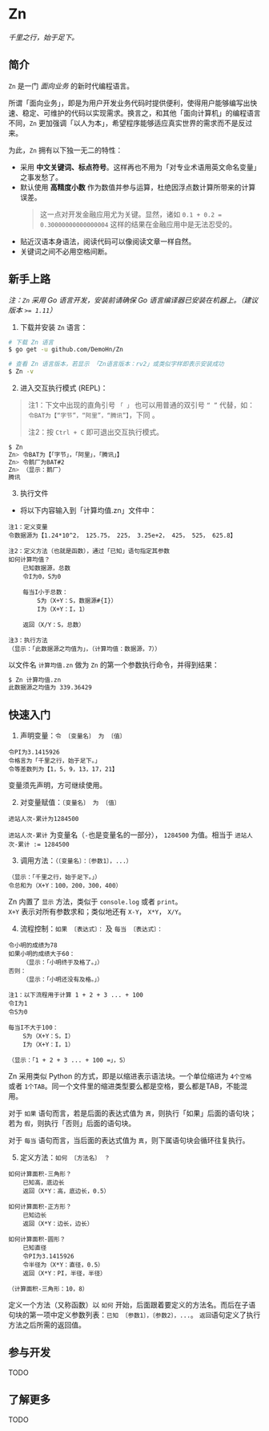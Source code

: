 # Zn
_千里之行，始于足下。_


## 简介

`Zn` 是一门 _面向业务_ 的新时代编程语言。

所谓「面向业务」，即是为用户开发业务代码时提供便利，使得用户能够编写出快速、稳定、可维护的代码以实现需求。换言之，和其他「面向计算机」的编程语言不同，`Zn` 更加强调「以人为本」，希望程序能够适应真实世界的需求而不是反过来。

为此，`Zn` 拥有以下独一无二的特性：

- 采用 **中文关键词、标点符号**。这样再也不用为「对专业术语用英文命名变量」之事发愁了。
- 默认使用 **高精度小数** 作为数值并参与运算，杜绝因浮点数计算所带来的计算误差。
  > 这一点对开发金融应用尤为关键。显然，诸如 `0.1 + 0.2 = 0.30000000000000004` 这样的结果在金融应用中是无法忍受的。
- 贴近汉语本身语法，阅读代码可以像阅读文章一样自然。
- 关键词之间不必用空格间断。

## 新手上路

_注：`Zn` 采用 Go 语言开发，安装前请确保 Go 语言编译器已安装在机器上。（建议版本 `>= 1.11`）_

1. 下载并安装 `Zn` 语言：
```sh
# 下载 Zn 语言
$ go get -u github.com/DemoHn/Zn

# 查看 Zn 语言版本，若显示 「Zn语言版本：rv2」或类似字样即表示安装成功
$ Zn -v
```

2. 进入交互执行模式 (REPL)：
  > 注1：下文中出现的直角引号 `「 」` 也可以用普通的双引号 `“ ”` 代替，如：  
  > `令BAT为【“字节”，“阿里”，“腾讯”】`，下同 。
  >
  > 注2：按 `Ctrl + C` 即可退出交互执行模式。
```sh
$ Zn
Zn> 令BAT为【「字节」，「阿里」，「腾讯」】
Zn> 令鹅厂为BAT#2
Zn> （显示：鹅厂）
腾讯
```

3. 执行文件

- 将以下内容输入到「计算均值.zn」文件中：
```zn
注1：定义变量
令数据源为【1.24*10^2， 125.75， 225， 3.25e+2， 425， 525， 625.8】

注2：定义方法（也就是函数），通过「已知」语句指定其参数
如何计算均值？
    已知数据源，总数
    令I为0，S为0

    每当I小于总数：
        S为（X+Y：S，数据源#{I}）
        I为（X+Y：I，1）

    返回（X/Y：S，总数）

注3：执行方法
（显示：「此数据源之均值为」，（计算均值：数据源，7））
```

以文件名 `计算均值.zn` 做为 `Zn` 的第一个参数执行命令，并得到结果：

```sh
$ Zn 计算均值.zn
此数据源之均值为 339.36429
```

## 快速入门

1. 声明变量：`令 〔变量名〕 为 〔值〕`
```zn
令PI为3.1415926
令格言为「千里之行，始于足下。」
令等差数列为【1，5，9，13，17，21】
```
变量须先声明，方可继续使用。

2. 对变量赋值：`〔变量名〕 为 〔值〕`
```zn
进站人次-累计为1284500
```

`进站人次-累计` 为变量名（`-`也是变量名的一部分）， `1284500` 为值。相当于 `进站人次-累计 := 1284500`

3. 调用方法：`（〔变量名〕：〔参数1〕，...）`
```zn
（显示：「千里之行，始于足下。」）
令总和为（X+Y：100，200，300，400）
```

Zn 内置了 `显示` 方法，类似于 `console.log` 或者 `print`。  
`X+Y` 表示对所有参数求和；类似地还有 `X-Y`， `X*Y`， `X/Y`。

4. 流程控制：`如果 〔表达式〕：` 及 `每当 〔表达式〕：`
```zn
令小明的成绩为78
如果小明的成绩大于60：
    （显示：「小明终于及格了。」）
否则：
    （显示：「小明还没有及格。」）

注1：以下流程用于计算 1 + 2 + 3 ... + 100
令I为1
令S为0

每当I不大于100：
    S为（X+Y：S，I）
    I为（X+Y：I，1）

（显示：「1 + 2 + 3 ... + 100 =」，S）
```

Zn 采用类似 Python 的方式，即是以缩进表示语法块。一个单位缩进为 `4个空格` 或者 `1个TAB`。同一个文件里的缩进类型要么都是空格，要么都是TAB，不能混用。

对于 `如果` 语句而言，若是后面的表达式值为 `真`，则执行「如果」后面的语句块；若为 `假`，则执行「否则」后面的语句块。

对于 `每当` 语句而言，当后面的表达式值为 `真`，则下属语句块会循环往复执行。

5. 定义方法：`如何 〔方法名〕 ？`

```zn
如何计算面积-三角形？
    已知高，底边长
    返回（X*Y：高，底边长，0.5）

如何计算面积-正方形？
    已知边长
    返回（X*Y：边长，边长）

如何计算面积-圆形？
    已知直径
    令PI为3.1415926
    令半径为（X*Y：直径，0.5）
    返回（X*Y：PI，半径，半径）

（计算面积-三角形：10，8）
```

定义一个方法（又称函数）以 `如何` 开始，后面跟着要定义的方法名。而后在子语句块的第一项中定义参数列表：`已知 〔参数1〕，〔参数2〕，...`。 `返回`语句定义了执行方法之后所需的返回值。


## 参与开发

TODO

## 了解更多

TODO